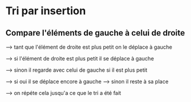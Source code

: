 # Tri par insertion

## Compare l'éléments de gauche à celui de droite

--> tant que l'élément de droite est plus petit on le déplace à gauche

--> si l'élément de droite est plus petit il se déplace à gauche 

--> sinon il regarde avec celui de gauche si il est plus petit 

--> si oui il se déplace encore à gauche --> sinon il reste à sa place 

--> on répéte cela jusqu'a ce que le tri a été fait
